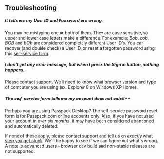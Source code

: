 ## Troubleshooting

##### **It tells me my User ID and Password are wrong.**

You may be mistyping one or both of them. They are case sensitive, so upper and lower case letters make a difference. For example: _Bob_, _bob_, _BOB_ and _bOb_ are considered completely different User ID's. You can recover \(and double check\) a User ID, or reset a forgotten password using this [self-service form](https://www.passpack.com/reset).

##### I don't get any error message, but when I press the Sign in button, nothing happens.

Please contact support. We'll need to know what browser version and type of computer you are using \(ex. Explorer 8 on Windows XP Home\).

##### The self-service form tells me my account does not exist!**

Perhaps you are using Passpack Desktop? The self-service password reset form is for Passpack.com online accounts only. Also, if you have not used your account in _over six months_, it may have been considered abandoned and automatically deleted.

If none of these apply, please [contact support and tell us on _exactly_ what step you get stuck](https://support.passpack.com/hc/en-us/requests/new). We'll be happy to see if we can figure out what's wrong. A note to advanced users - browser dev build and non-stable releases are not supported.

